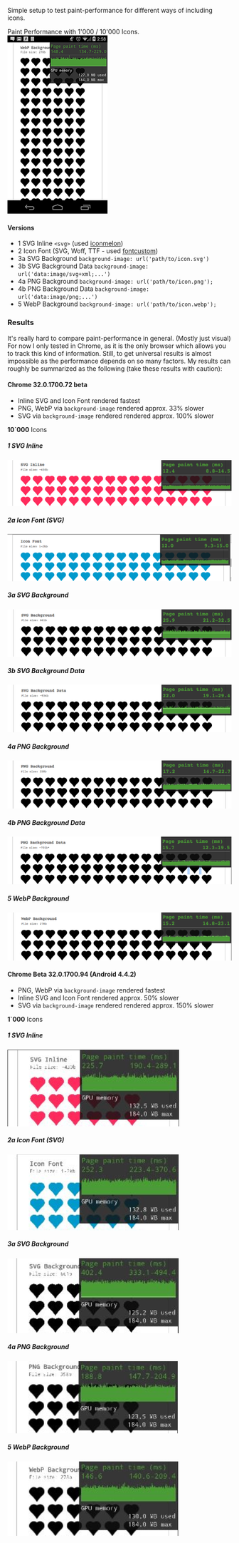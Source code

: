 Simple setup to test paint-performance for different ways of including icons.

Paint Performance with 1'000 / 10'000 Icons.
![Setup](img/results/test-setup-m.png)

#### Versions
- 1 SVG Inline `<svg>` (used [iconmelon](http://iconmelon.com/))
- 2 Icon Font (SVG, Woff, TTF - used [fontcustom](http://fontcustom.com/))
- 3a SVG Background `background-image: url('path/to/icon.svg')`
- 3b SVG Background Data `background-image: url('data:image/svg+xml;...')`
- 4a PNG Background `background-image: url('path/to/icon.png');`
- 4b PNG Background Data `background-image: url('data:image/png;...')`
- 5 WebP Background `background-image: url('path/to/icon.webp');`

### Results
It's really hard to compare paint-performance in general. (Mostly just visual) For now I only tested in Chrome, as it is the only browser which allows you to track this kind of information.
Still, to get universal results is almost impossible as the performance depends on so many factors. My results can roughly be summarized as the following (take these results with caution):

#### Chrome 32.0.1700.72 beta

- Inline SVG and Icon Font rendered fastest
- PNG, WebP via `background-image` rendered approx. 33% slower
- SVG via `background-image` rendered rendered approx. 100% slower

__10`000__ Icons

##### 1 SVG Inline
![SVG Inline](img/results/chrome32/1-paint-time.png)

##### 2a Icon Font (SVG)
![Icon Font (SVG)](img/results/chrome32/2a-paint-time.png)

##### 3a SVG Background
![SVG Background)](img/results/chrome32/3a-paint-time.png)

##### 3b SVG Background Data
![SVG Background Data)](img/results/chrome32/3b-paint-time.png)

##### 4a PNG Background
![PNG Background)](img/results/chrome32/4a-paint-time.png)

##### 4b PNG Background Data
![PNG Background Data)](img/results/chrome32/4b-paint-time.png)

##### 5 WebP Background
![WebP Background)](img/results/chrome32/5-paint-time.png)


#### Chrome Beta 32.0.1700.94 (Android 4.4.2)

- PNG, WebP via `background-image` rendered fastest
- Inline SVG and Icon Font rendered approx. 50% slower
- SVG via `background-image` rendered rendered approx. 150% slower

__1`000__ Icons

##### 1 SVG Inline
![SVG Inline](img/results/chrome32m/1-paint-time.png)

##### 2a Icon Font (SVG)
![Icon Font (SVG)](img/results/chrome32m/2a-paint-time.png)

##### 3a SVG Background
![SVG Background)](img/results/chrome32m/3a-paint-time.png)

##### 4a PNG Background
![PNG Background)](img/results/chrome32m/4a-paint-time.png)

##### 5 WebP Background
![WebP Background)](img/results/chrome32m/5-paint-time.png)
